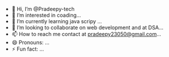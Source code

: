 - 👋 Hi, I’m @Pradeepy-tech
- 👀 I’m interested in coading...
- 🌱 I’m currently learning java scripy ...
- 💞️ I’m looking to collaborate on web development and at DSA...
- 📫 How to reach me contact at pradeepy23050@gmail.com...
- 😄 Pronouns: ...
- ⚡ Fun fact: ...

<!---
Pradeepy-tech/Pradeepy-tech is a ✨ special ✨ repository because its `README.md` (this file) appears on your GitHub profile.
You can click the Preview link to take a look at your changes.
--->
